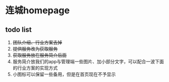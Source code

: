 # 连城homepage

## todo list
1. ~~团队介绍、行业方案去掉~~
2. ~~提供服务改为获取服务~~
3. ~~获取服务放在服务简介后面~~
4. 服务简介放我们的app与管理端一些图片、加小部分文字，可以配合一波下面的行业方案的实现方式
5. 小图标可以保留一些备用，但是在首页现在不予显示
